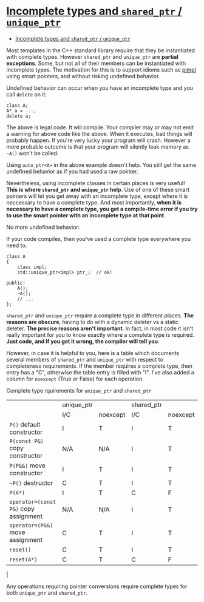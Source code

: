 # [Incomplete types and `shared_ptr` / `unique_ptr`](http://howardhinnant.github.io/incomplete.html)

- [Incomplete types and `shared_ptr` / `unique_ptr`](#incomplete-types-and-shared_ptr--unique_ptr)

Most templates in the C++ standard library require that they be instantiated with complete types. However `shared_ptr` and `unique_ptr` are **partial exceptions**. Some, but not all of their members can be instantiated with incomplete types. The motivation for this is to support idioms such as [pimpl](http://en.wikipedia.org/wiki/Opaque_pointer#C.2B.2B) using smart pointers, and without risking undefined behavior.

Undefined behavior can occur when you have an incomplete type and you call `delete` on it:

    class A;
    A* a = ...;
    delete a;

The above is legal code. It will compile. Your compiler may or may not emit a warning for above code like the above. When it executes, bad things will probably happen. If you're very lucky your program will crash. However a more probable outcome is that your program will silently leak memory as `~A()` won't be called.

Using `auto_ptr<A>` in the above example doesn't help. You still get the same undefined behavior as if you had used a raw pointer.

Nevertheless, using incomplete classes in certain places is very useful! **This is where `shared_ptr` and `unique_ptr` help**. Use of one of these smart pointers will let you get away with an incomplete type, except where it is neccessary to have a complete type. And most importantly, **when it is necessary to have a complete type, you get a compile-time error if you try to use the smart pointer with an incomplete type at that point**.

No more undefined behavior:

If your code compiles, then you've used a complete type everywhere you need to.

    class A
    {
        class impl;
        std::unique_ptr<impl> ptr_;  // ok!

    public:
        A();
        ~A();
        // ...
    };

`shared_ptr` and `unique_ptr` require a complete type in different places. **The reasons are obscure**, having to do with a dynamic deleter vs a static deleter. **The precise reasons aren't important**. In fact, in most code it isn't really important for you to know exactly where a complete type is required. **Just code, and if you get it wrong, the compiler will tell you**.

However, in case it is helpful to you, here is a table which documents several members of `shared_ptr` and `unique_ptr` with respect to completeness requirements. If the member requires a complete type, then entry has a "C", otherwise the table entry is filled with "I". I've also added a column for `noexcept` (True or False) for each operation.

Complete type rquirements for `unique_ptr` and `shared_ptr`

||||||
|-|-|-|-|-|
||unique_ptr||shared_ptr|
||I/C|noexcept|I/C|noexcept|
|`P()` default constructor|I|T|I|T|
|`P(const P&)` copy constructor|N/A|N/A|I|T|
|`P(P&&)` move constructor|I|T|I|T|
|`~P()` destructor|C|T|I|T|
|`P(A*)`|I|T|C|F|
|`operator=(const P&)` copy assignment|N/A|N/A|I|T|
|`operator=(P&&)` move assignment|C|T|I|T|
|`reset()`|C|T|I|T|
|`reset(A*)`|C|T|C|F|
|

Any operations requiring pointer conversions require complete types for both `unique_ptr` and `shared_ptr`.
